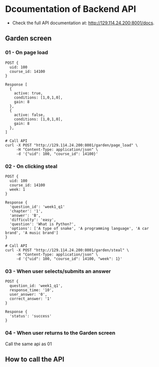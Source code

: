 # Dcoumentation of Backend API
- Check the full API documentation at: http://129.114.24.200:8001/docs.

## Garden screen

### 01 - On page load
```
POST {
  uid: 100
  course_id: 14100
}

Response [
  {
    active: true,
    conditions: [1,0,1,0],
    gain: 8
  },
  {
    active: false,
    conditions: [1,0,1,0],
    gain: 8
  },
]

# Call API
curl -X POST "http://129.114.24.200:8001/garden/page_load" \
     -H "Content-Type: application/json" \
     -d '{"uid": 100, "course_id": 14100}'
```

### 02 - On clicking steal
```
POST {
  uid: 100
  course_id: 14100
  week: 1
}

Response {
  'question_id': 'week1_q1'
  'chapter': '1',
  'answer': 'B',
  'difficulty': 'easy',
  'question': 'What is Python?', 
  'options': ['A type of snake', 'A programming language', 'A car brand', 'A music brand']
}

# Call API
curl -X POST "http://129.114.24.200:8001/garden/steal" \
     -H "Content-Type: application/json" \
     -d '{"uid": 100, "course_id": 14100, "week": 1}'
```

### 03 - When user selects/submits an answer
```
POST {
  question_id: 'week1_q1',
  response_time: '10',
  user_answer: '0',
  correct_answer: '1'
}

Response {
  'status': 'success'
}
```

### 04 - When user returns to the Garden screen
Call the same api as 01


## How to call the API 